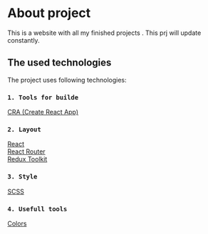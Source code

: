 # About project

This is a website with all my finished projects . This prj will update constantly.

## The used technologies

The project uses following technologies:

### `1. Tools for builde`

[CRA (Create React App)](https://create-react-app.dev/) 

### `2. Layout`

[React](https://react.dev/)  
[React Router](https://reactrouter.com/)  
[Redux Toolkit](https://redux-toolkit.js.org/) 

### `3. Style`

[SCSS](https://sass-lang.com/) 

### `4. Usefull tools`

[Colors](https://huemint.com/brand-intersection/)  
